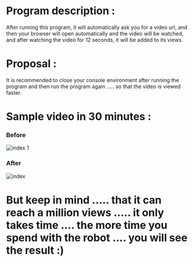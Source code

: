 

# Program description :
After running this program, it will automatically ask you for a video url, and then your browser will open automatically and the video will be watched, and after watching the video for 12 seconds, it will be added to its views.

# Proposal :
It is recommended to close your console environment after running the program and then run the program again ..... so that the video is viewed faster.

# Sample video in 30 minutes :
<h3>Before</h3>

![index 1](https://user-images.githubusercontent.com/96992358/154132439-d1155e2a-c347-4093-9758-8754f5c601a9.jpg) 

<h3>After</h3>

![index](https://user-images.githubusercontent.com/96992358/154132419-dfb0076b-7d5f-4d24-a8bf-98f30d5a1240.jpg)
<h1> </h1>

# But keep in mind ..... that it can reach a million views ..... it only takes time .... the more time you spend with the robot .... you will see the result :)
